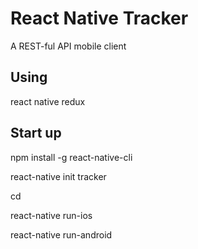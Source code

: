 # React Native Tracker
  A REST-ful API mobile client

## Using
  react native
  redux

## Start up
  npm install -g react-native-cli
  
  react-native init tracker
  
  cd 
  
  react-native run-ios 
  
  react-native run-android